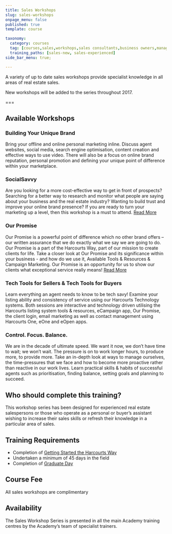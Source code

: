 ```yaml
---
title: Sales Workshops
slug: sales-workshops
onpage_menu: false
published: true
template: course

taxonomy:
  category: courses
  tag: [courses,sales,workshops,sales consultants,business owners,managers]
  training_paths: [sales-new, sales-experienced]
side_bar_menu: true;

---
```


A variety of up to date sales workshops provide specialist knowledge in all areas of real estate sales.

New workshops will be added to the series throughout 2017.

===

## Available Workshops

### Building Your Unique Brand
Bring your offline and online personal marketing inline. Discuss agent websites, social media, search engine optimisation, content creation and effective ways to use video. There will also be a focus on online brand reputation, personal promotion and defining your unique point of difference within your marketplace.

### SocialSavvy
Are you looking for a more cost-effective way to get in front of prospects? Searching for a better way to research and monitor what people are saying about your business and the real estate industry? Wanting to build trust and improve your online brand presence? If you are ready to turn your marketing up a level, then this workshop is a must to attend. [Read More](/courses/sales/sales-workshops/social-savvy)

### Our Promise
Our Promise is a powerful point of difference which no other brand offers – our written assurance that we do exactly what we say we are going to do. Our Promise is a part of the Harcourts Way, part of our mission to create clients for life. Take a closer look at Our Promise and its significance within your business - and how do we use it, Available Tools & Resources & Campaign Marketing. Our Promise is an opportunity for us to show our clients what exceptional service really means! [Read More](/courses/sales/sales-workshops/our-promise)

### Tech Tools for Sellers & Tech Tools for Buyers
Learn everything an agent needs to know to be tech savy! Examine your listing ability and consistency of service using our Harcourts Technology systems. Both sessions are interactive and technology driven utilising the Harcourts listing system tools & resources, eCampaign app, Our Promise, the client login, email marketing as well as contact management using Harcourts One, eOne and eOpen apps. 

### Control. Focus. Balance.
We are in the decade of ultimate speed. We want it now, we don’t have time to wait; we won’t wait. The pressure is on to work longer hours, to produce more, to provide more. Take an in-depth look at ways to manage ourselves, the time-pressures that we face and how to become more proactive rather than reactive in our work lives. Learn practical skills & habits of successful agents such as prioritisation, finding balance, setting goals and planning to succeed.

## Who should complete this training?
This workshop series has been designed for experienced real estate salespersons or those who operate as a personal or buyer’s assistant wishing to increase their sales skills or refresh their knowledge in a particular area of sales.

## Training Requirements
-	Completion of [Getting Started the Harcourts Way](/getting-started-the-harcourts-way)
-	Undertaken a minimum of 45 days in the field
-	Completion of [Graduate Day](/sales-graduate-day)

## Course Fee
All sales workshops are complimentary

## Availability
The Sales Workshop Series is presented in all the main Academy training centres by the Academy’s team of specialist trainers.

